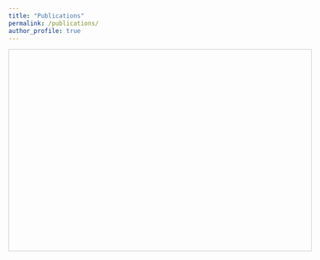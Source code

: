 ```yaml
---
title: "Publications"
permalink: /publications/
author_profile: true
---
```

<iframe srcdoc='
    <!DOCTYPE html>
    <html>
    <head>
        <script src="https://bibbase.org/show?bib=https%3A%2F%2Fbibbase.org%2Fnetwork%2Ffiles%2FYuDNYqWAhzkSjqYQ9&noBootstrap=1&jsonp=1"></script>
    </head>
    <body>
    </body>
    </html>' 
    width="600" height="400" style="border:1px solid #ccc;">
</iframe>